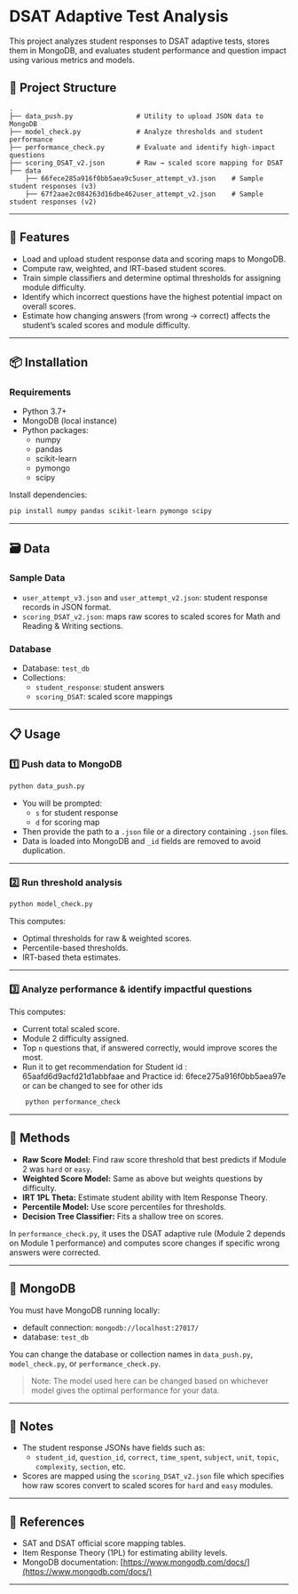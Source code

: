 # DSAT Adaptive Test Analysis

This project analyzes student responses to DSAT adaptive tests, stores them in MongoDB, and evaluates student performance and question impact using various metrics and models.

## 📂 Project Structure

```
.
├── data_push.py                # Utility to upload JSON data to MongoDB
├── model_check.py              # Analyze thresholds and student performance
├── performance_check.py        # Evaluate and identify high-impact questions
├── scoring_DSAT_v2.json        # Raw → scaled score mapping for DSAT
├── data
    ├── 66fece285a916f0bb5aea9c5user_attempt_v3.json    # Sample student responses (v3)
    ├── 67f2aae2c084263d16dbe462user_attempt_v2.json    # Sample student responses (v2)

```

---

## 🚀 Features

- Load and upload student response data and scoring maps to MongoDB.
- Compute raw, weighted, and IRT-based student scores.
- Train simple classifiers and determine optimal thresholds for assigning module difficulty.
- Identify which incorrect questions have the highest potential impact on overall scores.
- Estimate how changing answers (from wrong → correct) affects the student’s scaled scores and module difficulty.

---

## 📦 Installation

### Requirements

- Python 3.7+
- MongoDB (local instance)
- Python packages:
  - numpy
  - pandas
  - scikit-learn
  - pymongo
  - scipy

Install dependencies:

```bash
pip install numpy pandas scikit-learn pymongo scipy
```

---

## 🗃️ Data

### Sample Data

- `user_attempt_v3.json` and `user_attempt_v2.json`: student response records in JSON format.
- `scoring_DSAT_v2.json`: maps raw scores to scaled scores for Math and Reading & Writing sections.

### Database

- Database: `test_db`
- Collections:
  - `student_response`: student answers
  - `scoring_DSAT`: scaled score mappings

---

## 📋 Usage

### 1️⃣ Push data to MongoDB

```bash
python data_push.py
```

- You will be prompted:
  - `s` for student response
  - `d` for scoring map
- Then provide the path to a `.json` file or a directory containing `.json` files.
- Data is loaded into MongoDB and `_id` fields are removed to avoid duplication.

---

### 2️⃣ Run threshold analysis

``` bash 
python model_check.py
```

This computes:

- Optimal thresholds for raw & weighted scores.
- Percentile-based thresholds.
- IRT-based theta estimates.

---

### 3️⃣ Analyze performance & identify impactful questions

This computes:

- Current total scaled score.
- Module 2 difficulty assigned.
- Top `n` questions that, if answered correctly, would improve scores the most.
- Run it to get recommendation for Student id : 65aafd6d9acfd21d1abbfaae and Practice id: 6fece275a916f0bb5aea97e or can be changed to see for other ids
```bash 
    python performance_check
``` 


---

## 🧪 Methods

- **Raw Score Model:** Find raw score threshold that best predicts if Module 2 was `hard` or `easy`.
- **Weighted Score Model:** Same as above but weights questions by difficulty.
- **IRT 1PL Theta:** Estimate student ability with Item Response Theory.
- **Percentile Model:** Use score percentiles for thresholds.
- **Decision Tree Classifier:** Fits a shallow tree on scores.

In `performance_check.py`, it uses the DSAT adaptive rule (Module 2 depends on Module 1 performance) and computes score changes if specific wrong answers were corrected.

---

## 🔗 MongoDB

You must have MongoDB running locally:

- default connection: `mongodb://localhost:27017/`
- database: `test_db`

You can change the database or collection names in `data_push.py`, `model_check.py`, or `performance_check.py`.

> Note: The model used here can be changed based on whichever model gives the optimal performance for your data.

---

## 📝 Notes

- The student response JSONs have fields such as:
  - `student_id`, `question_id`, `correct`, `time_spent`, `subject`, `unit`, `topic`, `complexity`, `section`, etc.
- Scores are mapped using the `scoring_DSAT_v2.json` file which specifies how raw scores convert to scaled scores for `hard` and `easy` modules.

---

## 📑 References

- SAT and DSAT official score mapping tables.
- Item Response Theory (1PL) for estimating ability levels.
- MongoDB documentation: [https://www.mongodb.com/docs/](https://www.mongodb.com/docs/)

---



